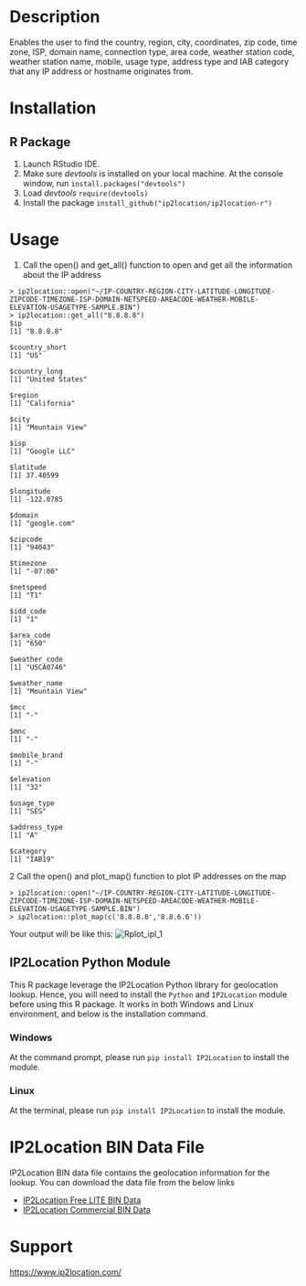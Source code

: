 # Description

Enables the user to find the country, region, city, coordinates, zip code, time zone, ISP, domain name, connection type, area code, weather station code, weather station name, mobile, usage type, address type and IAB category that any IP address or hostname originates from.

# Installation

## R Package
1. Launch RStudio IDE.
2. Make sure *devtools* is installed on your local machine. At the console window, run `install.packages("devtools")`
3. Load *devtools* `require(devtools)`
4. Install the package `install_github("ip2location/ip2location-r")`

# Usage
1. Call the open() and get_all() function to open and get all the information about the IP address
```
> ip2location::open("~/IP-COUNTRY-REGION-CITY-LATITUDE-LONGITUDE-ZIPCODE-TIMEZONE-ISP-DOMAIN-NETSPEED-AREACODE-WEATHER-MOBILE-ELEVATION-USAGETYPE-SAMPLE.BIN")
> ip2location::get_all("8.8.8.8")
$ip
[1] "8.8.8.8"

$country_short
[1] "US"

$country_long
[1] "United States"

$region
[1] "California"

$city
[1] "Mountain View"

$isp
[1] "Google LLC"

$latitude
[1] 37.40599

$longitude
[1] -122.0785

$domain
[1] "google.com"

$zipcode
[1] "94043"

$timezone
[1] "-07:00"

$netspeed
[1] "T1"

$idd_code
[1] "1"

$area_code
[1] "650"

$weather_code
[1] "USCA0746"

$weather_name
[1] "Mountain View"

$mcc
[1] "-"

$mnc
[1] "-"

$mobile_brand
[1] "-"

$elevation
[1] "32"

$usage_type
[1] "SES"

$address_type
[1] "A"

$category
[1] "IAB19"
```
2 Call the open() and plot_map() function to plot IP addresses on the map
```
> ip2location::open("~/IP-COUNTRY-REGION-CITY-LATITUDE-LONGITUDE-ZIPCODE-TIMEZONE-ISP-DOMAIN-NETSPEED-AREACODE-WEATHER-MOBILE-ELEVATION-USAGETYPE-SAMPLE.BIN")
> ip2location::plot_map(c('8.8.8.8','8.8.6.6'))
```
Your output will be like this:
![Rplot_ipl_1](https://user-images.githubusercontent.com/6367210/211713676-ca00ca56-6f71-460d-9358-100d82049cef.png)

## IP2Location Python Module
This R package leverage the IP2Location Python library for geolocation lookup. Hence, you will need to install the `Python` and `IP2Location` module before using this R package. It works in both Windows and Linux environment, and below is the installation command.

### Windows
At the command prompt, please run ```pip install IP2Location``` to install the module.

### Linux
At the terminal, please run ```pip install IP2Location``` to install the module.

# IP2Location BIN Data File
IP2Location BIN data file contains the geolocation information for the lookup. You can download the data file from the below links

* [IP2Location Free LITE BIN Data](https://lite.ip2location.com)
* [IP2Location Commercial BIN Data](https://www.ip2location.com)

# Support
https://www.ip2location.com/
